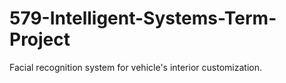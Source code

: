 # 579-Intelligent-Systems-Term-Project
Facial recognition system for vehicle's interior customization.
